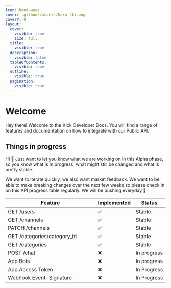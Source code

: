 ```yaml
---
icon: hand-wave
cover: .gitbook/assets/hero (1).png
coverY: 0
layout:
  cover:
    visible: true
    size: full
  title:
    visible: true
  description:
    visible: false
  tableOfContents:
    visible: true
  outline:
    visible: true
  pagination:
    visible: true
---
```


# Welcome

Hey there! Welcome to the Kick Developer Docs. You will find a range of features and documentation on how to integrate with our Public API.



## Things in progress

Hi :wave: Just want to let you know what we are working on in this Alpha phase, so you know what is in progress, what might still be changed and what is pretty stable.&#x20;

We want to iterate quickly, we also want market feedback. We want to be able to make breaking changes over the next few weeks so please check in on this API progress table regularly. We will be pushing everyday :muscle:

<table><thead><tr><th width="266">Feature</th><th>Implemented</th><th>Status</th></tr></thead><tbody><tr><td>GET /users</td><td><span data-gb-custom-inline data-tag="emoji" data-code="2705">✅</span></td><td>Stable</td></tr><tr><td>GET /channels</td><td><span data-gb-custom-inline data-tag="emoji" data-code="2705">✅</span></td><td>Stable</td></tr><tr><td>PATCH /channels</td><td><span data-gb-custom-inline data-tag="emoji" data-code="2705">✅</span></td><td>Stable</td></tr><tr><td>GET /categories/category_id</td><td><span data-gb-custom-inline data-tag="emoji" data-code="2705">✅</span></td><td>Stable</td></tr><tr><td>GET /categories</td><td><span data-gb-custom-inline data-tag="emoji" data-code="2705">✅</span></td><td>Stable</td></tr><tr><td>POST /chat</td><td><span data-gb-custom-inline data-tag="emoji" data-code="274c">❌</span></td><td>In progress</td></tr><tr><td>App Bots</td><td><span data-gb-custom-inline data-tag="emoji" data-code="274c">❌</span></td><td>In progress</td></tr><tr><td>App Access Token</td><td><span data-gb-custom-inline data-tag="emoji" data-code="274c">❌</span></td><td>In Progress</td></tr><tr><td>Webhook Event-Signature</td><td><span data-gb-custom-inline data-tag="emoji" data-code="274c">❌</span></td><td>In Progress</td></tr></tbody></table>

